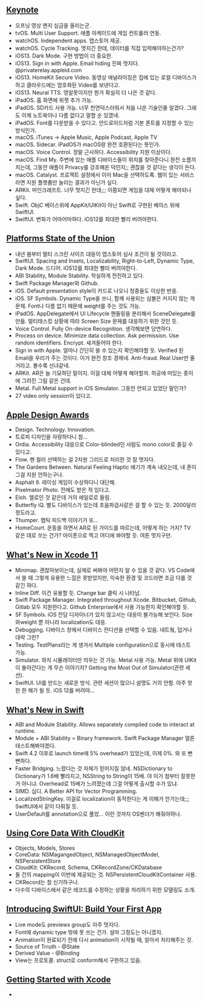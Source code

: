 ## [Keynote](https://developer.apple.com/videos/play/wwdc2019/101/)
- 오프닝 영상 왠지 심금을 울리는군.
- tvOS. Multi User Support. 애플 아케이드에 게임 컨트롤러 연동.
- watchOS. Independent apps. 앱스토어 제공.
- watchOS. Cycle Tracking. 멋지긴 한데, 데이터를 직접 입력해야하는건가?
- iOS13. Dark Mode. 구현 방법이 더 중요한.
- iOS13. Sign in with Apple. Email hiding 진짜 멋지다. @privaterelay.appleid.com
- iOS13. HomeKit Secure Video. 동영상 애널라이징은 집에 있는 로컬 디바이스가 하고 클라우드에는 암호화된 Video를 보낸다고.
- iOS13. Neural TTS. 영알못이지만 뭔가 확실히 더 나은 것 같다.
- iPadOS. 홈 화면에 위젯 추가 가능. 
- iPadOS. SD카드 사용 가능. 너무 천연덕스러워서 처음 나온 기술인줄 알겠다. 그래도 이제 노트북이나 다름 없다고 말할 순 있겠네.
- iPadOS. Font를 다운받을 수 있다고. 안드로이드처럼 기본 폰트를 지정할 수 있는 방식인가.
- macOS. iTunes -> Apple Music, Apple Podcast, Apple TV
- macOS. Sidecar. iPadOS가 macOS랑 완전 호환된다는 뜻인가.
- macOS. Voice Control. 정말 근사하다. Accessibility 지원 이상이다.
- macOS. Find My. 주변에 있는 애플 디바이스들이 위치를 찾아준다니 완전 소름끼치는데, 그동안 애플이 Privacy를 강조해온 덕인지;; 괜찮을 것 같다는 생각이 든다.
- macOS. Catalyst. 프로젝트 설정에서 이미 Mac을 선택하도록. 웹이 있는 서비스라면 지원 플랫폼만 늘리는 결과가 아닌가 싶다.
- ARKit. 마인크래프트. 너무 멋지긴 한데;;; 이쯤되면 게임을 대체 어떻게 해야되나 싶다.
- Swift. ObjC 베이스위에 AppKit/UIKit이 아닌 Swift로 구현된 베이스 위에 SwiftUI.
- SwiftUI. 변화가 어마어마하다. iOS12를 최대한 빨리 버려야한다.

## [Platforms State of the Union](https://developer.apple.com/videos/play/wwdc2019/103/)
- 내년 봄부터 멀티 스크린 사이즈 대응이 앱스토어 심사 조건이 될 것이라고.
- SwiftUI. Spacing and Insets, Localizability, Right-to-Left, Dynamic Type, Dark Mode. 드디어. iOS12를 최대한 빨리 버려야한다.
- ABI Stability, Module Stability. 착실하게 전진하고 있다.
- Swift Package Manager와 Github.
- iOS. Default presentation style이 카드로 나오니 청중들도 이상한 반응.
- iOS. SF Symbols. Dynamic Type을 쓰니, 함께 사용되는 심볼은 커지지 않는 게 문제. Font나 다름 없기 때문에 weight를 주는 것도 가능.
- iPadOS. AppDelegate에서 UI Lifecycle 핸들링을 분리해서 SceneDelegate를 만듦. 멀티태스킹 상황에 따라 Screen Size 문제를 대응하기 위한 것인 듯.
- Voice Control. Fully On-device Recognition. 생각해보면 당연하다.
- Process on device. Minimize data collection. Ask permission. Use random identifiers. Encrypt. 새겨들어야 한다.
- Sign in with Apple. 얼마나 간단히 쓸 수 있는지 확인해야할 듯. Verified 된 Email을 우리가 주는 것이다. 이거 완전 창조 경제네. Anti-fraud. Real User만 줄거라고. 볼수록 선녀같네. 
- ARKit. AR은 늘 기묘하단 말이지. 이걸 대체 어떻게 해야할까. 허공에 떠있는 종이에 그려진 그림 같은 건데.
- Metal. Full Metal support in iOS Simulator. 그동안 안되고 있었단 말인가?
- 27 video only session이 있다고.

## [Apple Design Awards](https://developer.apple.com/videos/play/wwdc2019/104/)
- Design. Technology. Innovation. 
- 트로피 디자인을 자랑하다니 참...
- Ordia. Accessibility 대응으로 Color-blinded인 사람도 mono color로 즐길 수 있다고.
- Flow. 펜 컬러 선택하는 걸 2차원 그리드로 처리한 것 참 멋지다.
- The Gardens Between. Natural Feeling Haptic 얘기가 계속 내오는데, 내 폰이 그걸 지원 안하는구나.
- Asphalt 9. 레이싱 게임이 수상하다니 대단해.
- Pixelmator Photo. 전에도 받은 적 있다고.
- Eloh. 엘로인 것 같은데 거의 에일로로 들림.
- Butterfly iQ. 별도 디바이스가 있는데 초음파검사같은 걸 할 수 있는 듯. 2000달러 정도라고.
- Thumper. 햅틱 피드백 이야기가 또...
- HomeCourt. 운동을 하면서 AR로 된 가이드를 따르는데, 어떻게 하는 거지? TV 같은 데로 쏘는 건가? 아이폰으로 찍고 어디에 쏴야할 듯.  여튼 멋지구만.

## [What's New in Xcode 11](https://developer.apple.com/videos/play/wwdc2019/401/)
- Minimap. 괜찮아보이는데, 실제로 써봐야 어떤지 알 수 있을 것 같다. VS Code에서 쓸 때 그렇게 유용한 느낌은 못받았지만, 익숙한 환경 및 코드라면 조금 다를 것 같긴 하다.
- Inline Diff. 이건 유용할 듯. Change bar 클릭 시 나타남.
- Swift Package Manager. Integrated throughout Xcode. Bitbucket, Github, Gitlab 모두 지원한다고. Github Enterprise에서 사용 가능한지 확인해야할 듯.
- SF Symbols. iOS 전담 디자이너가 있지 않고서는 대응이 불가능해 보인다. Size와weight 뿐 아니라 localization도 대응.
- Debugging. 디바이스 창에서 디바이스 컨디션을 선택할 수 있음. 네트웤, 덥거나 대략 그런?
- Testing. TestPlans라는 게 생겨서 Multiple configuration으로 동시에 테스트 가능.
- Simulator. 와치 시뮬레이터만 띄우는 것 가능. Metal 사용 가능. Metal 위에 UIKit이 돌아간다는 게 무슨 이야기지? Getting the Most Out of Simulator(관련 세션).
- SwiftUI. UI를 만드는 새로운 방식. 관련 세션이 많으니 설명도 거의 안함. 아주 핫한 한 해가 될 듯. iOS 12를 버려야...

## [What's New in Swift](https://developer.apple.com/videos/play/wwdc2019/402/)
- ABI and Module Stability. Allows separately compiled code to interact at runtime.
- Module + ABI Stability = Binary framework. Swift Package Manager 얼른 테스트해봐야겠다.
- Swift 4.2 이후로 launch time에 5% overhead가 있었는데, 이제 0%. 와 또 뻔뻔하다.
- Faster Bridging. 느렸다는 것 자체가 믿어지질 않네. NSDictionary to Dictionary가 1.6배 빨라지고, NSString to String이 15배. 야 이거 첨부터 잘못한 거 아니냐. Overhead로 15배가 느려졌는데 그걸 어떻게 출시할 수가 있냐.
- SIMD. 심디. A Better API for Vector Programming.
- LocalizedStringKey. 이걸로 localization이 동작한다는 게 이해가 안가는데;;; SwiftUI에서 같이 다뤄질 듯.
- UserDefault를 annotation으로 풀었... 이런 것까지 OS벤더가 해줘야하나.

## [Using Core Data With CloudKit](https://developer.apple.com/videos/play/wwdc2019/202/)
- Objects, Models, Stores
- CoreData: NSMagangedObject, NSManagedObjectModel, NSPersistentStore
- CloudKit: CKRecord, Schema, CKRecordZone/CKDatabase
- 둘 간의 mapping이 이번에 제공되는 것. NSPersistentCloudKitContainer 사용.
- CKRecord는 참 신기하구나. 
- 다수의 디바이스에서 같은 레코드를 수정하는 상황을 처리하기 위한 모델링도 소개.

## [Introducing SwiftUI: Build Your First App](https://developer.apple.com/videos/play/wwdc2019/204/)
- Live mode도 previews group도 아주 멋지다.
- Font에 dynamic type 밖에 못 쓰는 건가. 설마 그정도는 아니겠지.
- Animation이 완료되기 전에 다시 animation이 시작될 때, 알아서 처리해주는 것.
- Source of Trruth - @State
- Derived Value - @Binding
- View는 프로토콜. struct로 conform해서 구현하고 있음.

## [Getting Started with Xcode](https://developer.apple.com/videos/play/wwdc2019/404/)
- 
